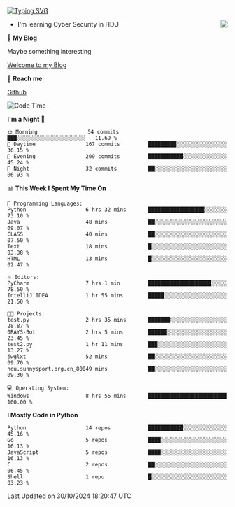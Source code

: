 [![Typing SVG](https://readme-typing-svg.herokuapp.com?font=Fira+Code&pause=1000&random=false&width=450&height=60&lines=Hello+%F0%9F%91%8B%F0%9F%8F%BB;I'm+JBNRZ)](https://git.io/typing-svg)

<a href="#">
  <img align="right" src="https://github-readme-stats.vercel.app/api?username=JBNRZ&show_icons=true&bg_color=15,f2f7fd,E0EAFC" />
</a>

- I'm learning Cyber Security in HDU

 **🌱 My Blog**

Maybe something interesting

[Welcome to my Blog](https://jbnrz.com.cn/)

 **💬 Reach me** 

[Github](https://github.com/JBNRZ)


<!--START_SECTION:waka-->
![Code Time](http://img.shields.io/badge/Code%20Time-720%20hrs%206%20mins-blue)

**I'm a Night 🦉** 

```text
🌞 Morning                54 commits          ███░░░░░░░░░░░░░░░░░░░░░░   11.69 % 
🌆 Daytime                167 commits         █████████░░░░░░░░░░░░░░░░   36.15 % 
🌃 Evening                209 commits         ███████████░░░░░░░░░░░░░░   45.24 % 
🌙 Night                  32 commits          ██░░░░░░░░░░░░░░░░░░░░░░░   06.93 % 
```


📊 **This Week I Spent My Time On** 

```text
💬 Programming Languages: 
Python                   6 hrs 32 mins       ██████████████████░░░░░░░   73.10 % 
Java                     48 mins             ██░░░░░░░░░░░░░░░░░░░░░░░   09.07 % 
CLASS                    40 mins             ██░░░░░░░░░░░░░░░░░░░░░░░   07.50 % 
Text                     18 mins             █░░░░░░░░░░░░░░░░░░░░░░░░   03.38 % 
HTML                     13 mins             █░░░░░░░░░░░░░░░░░░░░░░░░   02.47 % 

🔥 Editors: 
PyCharm                  7 hrs 1 min         ████████████████████░░░░░   78.50 % 
IntelliJ IDEA            1 hr 55 mins        █████░░░░░░░░░░░░░░░░░░░░   21.50 % 

🐱‍💻 Projects: 
test.py                  2 hrs 35 mins       ███████░░░░░░░░░░░░░░░░░░   28.87 % 
0RAYS-Bot                2 hrs 5 mins        ██████░░░░░░░░░░░░░░░░░░░   23.45 % 
test2.py                 1 hr 11 mins        ███░░░░░░░░░░░░░░░░░░░░░░   13.27 % 
jwglxt                   52 mins             ██░░░░░░░░░░░░░░░░░░░░░░░   09.70 % 
hdu.sunnysport.org.cn_80049 mins             ██░░░░░░░░░░░░░░░░░░░░░░░   09.30 % 

💻 Operating System: 
Windows                  8 hrs 56 mins       █████████████████████████   100.00 % 
```

**I Mostly Code in Python** 

```text
Python                   14 repos            ███████████░░░░░░░░░░░░░░   45.16 % 
Go                       5 repos             ████░░░░░░░░░░░░░░░░░░░░░   16.13 % 
JavaScript               5 repos             ████░░░░░░░░░░░░░░░░░░░░░   16.13 % 
C                        2 repos             ██░░░░░░░░░░░░░░░░░░░░░░░   06.45 % 
Shell                    1 repo              █░░░░░░░░░░░░░░░░░░░░░░░░   03.23 % 
```




 Last Updated on 30/10/2024 18:20:47 UTC
<!--END_SECTION:waka-->
